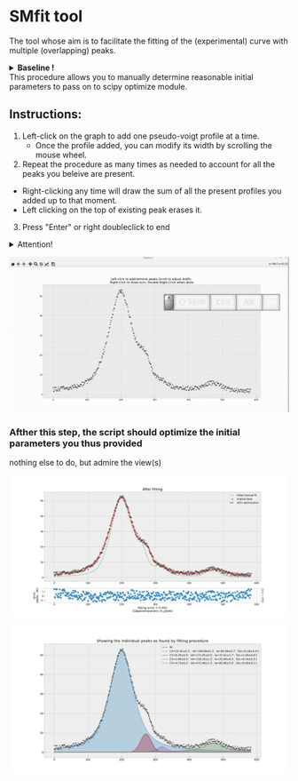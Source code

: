 # SMfit tool
The tool whose aim is to facilitate the fitting of the (experimental) curve with multiple (overlapping) peaks.

<div class="alert alert-block alert-danger">
    <details>
        <summary><b>Baseline !</b> </summary>   
    Your curve should be baseline-corrected.
    If that is not the case, you may want to use the `baseline_als` function
    to remove the baseline first. You'll find this function in `utilities.py`.
    All you need to do is something like:
    <pre>y -= ut.baseline_als(y)</pre>
    (After you have loaded your data) to create a new, baseline substracted, y.
    </details>
</div>
This procedure allows you to manually determine reasonable initial parameters to pass on to scipy optimize module.

## **Instructions:** 
1. Left-click on the graph to add one pseudo-voigt profile at a time.
    -  Once the profile added, you can modify its width by scrolling the mouse wheel.
2. Repeat the procedure as many times as needed to account for all the peaks you beleive are present.
- Right-clicking any time will draw the sum of all the present profiles you added up to that moment.
- Left clicking on the top of existing peak erases it.
3. Press "Enter" or right doubleclick to end 


<div class="alert alert-block alert-warning">
<details>
    <summary>Attention!</summary>
    This step is very important. You should be aware that there could be <b>many</b> different combinations of peaks that can fit you data equally well. This is why your expert (yes, that's you) input is important. Other thing of paramount importance is to set the limits on the fitting parameters (restrain the space whithin which the algorithm searches for <b>a</b> minimum).
</details>
</div>

![in action](pics/SMfit_in_action.gif)

### Afther this step, the script should optimize the initial parameters you thus provided
nothing else to do, but admire the view(s)


![fitting error](pics/Figure_1.png)


![Peaks Fitted](pics/Figure_2.png)
